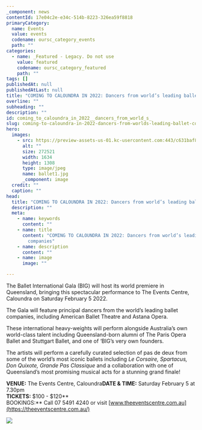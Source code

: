 ```yaml
---
_component: news
contentId: 17e04c2e-e34c-514b-8223-326ea59f8818
primaryCategory:
  name: Events
  value: events
  codename: oursc_category_events
  path: ""
categories:
  - name: _Featured - Legacy. Do not use
    value: featured
    codename: oursc_category_featured
    path: ""
tags: []
publishedAt: null
publishedAtLast: null
title: "COMING TO CALOUNDRA IN 2022: Dancers from world’s leading ballet companies"
overline: ""
subheading: ""
description: ""
id: coming_to_caloundra_in_2022__dancers_from_world_s_
slug: coming-to-caloundra-in-2022-dancers-from-worlds-leading-ballet-companies
hero:
  images:
    - src: https://preview-assets-us-01.kc-usercontent.com:443/c631baf8-1b46-001f-580c-d0001b68b4a8/a710bc02-cd8d-41f6-bc1e-35c74c45a985/ballet1.jpg
      alt: ""
      size: 272521
      width: 1634
      height: 1308
      type: image/jpeg
      name: ballet1.jpg
      _component: image
  credit: ""
  caption: ""
head:
  title: "COMING TO CALOUNDRA IN 2022: Dancers from world’s leading ballet companies"
  description: ""
  meta:
    - name: keywords
      content: ""
    - name: title
      content: "COMING TO CALOUNDRA IN 2022: Dancers from world’s leading ballet
        companies"
    - name: description
      content: ""
    - name: image
      image: ""

---
```

The Ballet International Gala (BIG) will host its world premiere in Queensland, bringing this spectacular performance to The Events Centre, Caloundra on Saturday February 5 2022.

The Gala will feature principal dancers from the world’s leading ballet companies, including American Ballet Theatre and Astana Opera.

These international heavy-weights will perform alongside Australia’s own world-class talent including Queensland-born alumni of The Paris Opera Ballet and Stuttgart Ballet, and one of ‘BIG’s very own founders.

The artists will perform a carefully curated selection of pas de deux from some of the world’s most iconic ballets including *Le Corsaire, Spartacus, Don Quixote, Grande Pas Classique* and a collaboration with one of Queensland’s most promising musical acts for a stunning grand finale!

**VENUE:** The Events Centre, Caloundra**DATE & TIME:** Saturday February 5 at 7.30pm\
**TICKETS:** $100 - $120\*\*\
BOOKINGS:\*\* Call 07 5491 4240 or visit [www.theeventscentre.com.au](https://theeventscentre.com.au/)


![](https://preview-assets-us-01.kc-usercontent.com:443/c631baf8-1b46-001f-580c-d0001b68b4a8/77e3a690-5d14-4537-a92d-8fb1c7d45a11/ballet2-819x1024.jpg)

